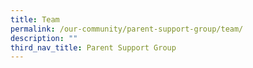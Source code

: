 ```yaml
---
title: Team
permalink: /our-community/parent-support-group/team/
description: ""
third_nav_title: Parent Support Group
---
```

